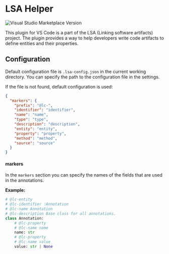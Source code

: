 # LSA Helper

![Visual Studio Marketplace Version](https://img.shields.io/visual-studio-marketplace/v/lsa.lsa-helper)

This plugin for VS Code is a part of the LSA (Linking software artifacts)
project. The plugin provides a way to help developers write code artifacts to
define entities and their properties.

## Configuration

Default configuration file is `.lsa-config.json` in the current working directory.
You can specify the path to the configuration file in the settings.

If the file is not found, default configuration is used:

```json
{
  "markers": {
    "prefix": "@lc-",
    "identifier": "identifier",
    "name": "name",
    "type": "type",
    "description": "description",
    "entity": "entity",
    "property": "property",
    "method": "method",
    "source": "source"
  }
}
```

#### markers

In the `markers` section you can specify the names of the fields that are used
in the annotations.

**Example:**

```python
# @lc-entity
# @lc-identifier :Annotation
# @lc-name Annotation
# @lc-description Base class for all annotations.
class Annotation:
    # @lc-property
    # @lc-name name
    name: str
    # @lc-property
    # @lc-name value
    value: str | None
```
